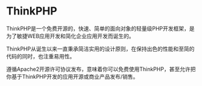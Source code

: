 # ThinkPHP
ThinkPHP是一个免费开源的，快速、简单的面向对象的轻量级PHP开发框架，是为了敏捷WEB应用开发和简化企业应用开发而诞生的。

ThinkPHP从诞生以来一直秉承简洁实用的设计原则，在保持出色的性能和至简的代码的同时，也注重易用性。

遵循Apache2开源许可协议发布，意味着你可以免费使用ThinkPHP，甚至允许把你基于ThinkPHP开发的应用开源或商业产品发布/销售。
